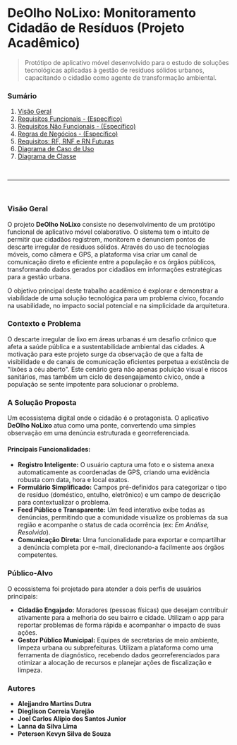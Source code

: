 # DeOlho NoLixo: Monitoramento Cidadão de Resíduos (Projeto Acadêmico)


> Protótipo de aplicativo móvel desenvolvido para o estudo de soluções tecnológicas aplicadas à gestão de resíduos sólidos urbanos, capacitando o cidadão como agente de transformação ambiental.

### **Sumário**

1. [Visão Geral](https://github.com/Alejjandromart/DeOlho-NoLixo/blob/main/Descri%C3%A7%C3%A3o%20Geral%20do%20Projeto/1%20-%20Descri%C3%A7%C3%A3o.md)
2. [Requisitos Funcionais - (Específico)](https://github.com/Alejjandromart/DeOlho-NoLixo/blob/main/Descri%C3%A7%C3%A3o%20Geral%20do%20Projeto/2%20-%20Requisitos%20Funcionais%20-%20(Espec%C3%ADfico).md)
3. [Requisitos Não Funcionais - (Específico)](https://github.com/Alejjandromart/DeOlho-NoLixo/blob/main/Descri%C3%A7%C3%A3o%20Geral%20do%20Projeto/3%20-%20Requisitos%20N%C3%A3o%20Funcionais%20-%20(Espec%C3%ADfico).md)
4. [Regras de Negócios - (Específico)](https://github.com/Alejjandromart/DeOlho-NoLixo/blob/main/Descri%C3%A7%C3%A3o%20Geral%20do%20Projeto/4%20-%20Regras%20de%20Neg%C3%B3cios%20-%20(Espec%C3%ADfico).md)
5. [Requisitos: RF, RNF e RN Futuras](https://github.com/Alejjandromart/DeOlho-NoLixo/blob/main/Descri%C3%A7%C3%A3o%20Geral%20do%20Projeto/5%20-%20RF,%20RNF,%20RN%20-%20Futuras.md)
6. [Diagrama de Caso de Uso](https://github.com/Alejjandromart/DeOlho-NoLixo/blob/main/Descri%C3%A7%C3%A3o%20Geral%20do%20Projeto/5%20-%20Diagrama%20de%20Caso%20de%20Uso.md)
7. [Diagrama de Classe](https://github.com/Alejjandromart/DeOlho-NoLixo/blob/main/Descri%C3%A7%C3%A3o%20Geral%20do%20Projeto/6%20-%20Diagrama%20de%20Classes.md)

<br>

---

<br>

### **Visão Geral**

O projeto **DeOlho NoLixo** consiste no desenvolvimento de um protótipo funcional de aplicativo móvel colaborativo. O sistema tem o intuito de permitir que cidadãos registrem, monitorem e denunciem pontos de descarte irregular de resíduos sólidos. Através do uso de tecnologias móveis, como câmera e GPS, a plataforma visa criar um canal de comunicação direto e eficiente entre a população e os órgãos públicos, transformando dados gerados por cidadãos em informações estratégicas para a gestão urbana.

O objetivo principal deste trabalho acadêmico é explorar e demonstrar a viabilidade de uma solução tecnológica para um problema cívico, focando na usabilidade, no impacto social potencial e na simplicidade da arquitetura.

### **Contexto e Problema**

O descarte irregular de lixo em áreas urbanas é um desafio crônico que afeta a saúde pública e a sustentabilidade ambiental das cidades. A motivação para este projeto surge da observação de que a falta de visibilidade e de canais de comunicação eficientes perpetua a existência de "lixões a céu aberto". Este cenário gera não apenas poluição visual e riscos sanitários, mas também um ciclo de desengajamento cívico, onde a população se sente impotente para solucionar o problema.

### **A Solução Proposta**

Um ecossistema digital onde o cidadão é o protagonista. O aplicativo **DeOlho NoLixo** atua como uma ponte, convertendo uma simples observação em uma denúncia estruturada e georreferenciada.

#### **Principais Funcionalidades:**

- **Registro Inteligente:** O usuário captura uma foto e o sistema anexa automaticamente as coordenadas de GPS, criando uma evidência robusta com data, hora e local exatos.
- **Formulário Simplificado:** Campos pré-definidos para categorizar o tipo de resíduo (doméstico, entulho, eletrônico) e um campo de descrição para contextualizar o problema.
- **Feed Público e Transparente:** Um feed interativo exibe todas as denúncias, permitindo que a comunidade visualize os problemas da sua região e acompanhe o status de cada ocorrência (ex: _Em Análise, Resolvido_).
- **Comunicação Direta:** Uma funcionalidade para exportar e compartilhar a denúncia completa por e-mail, direcionando-a facilmente aos órgãos competentes.

### **Público-Alvo**

O ecossistema foi projetado para atender a dois perfis de usuários principais:

- **Cidadão Engajado:** Moradores (pessoas físicas) que desejam contribuir ativamente para a melhoria do seu bairro e cidade. Utilizam o app para reportar problemas de forma rápida e acompanhar o impacto de suas ações.
- **Gestor Público Municipal:** Equipes de secretarias de meio ambiente, limpeza urbana ou subprefeituras. Utilizam a plataforma como uma ferramenta de diagnóstico, recebendo dados georreferenciados para otimizar a alocação de recursos e planejar ações de fiscalização e limpeza.

### **Autores**

- **Alejjandro Martins Dutra**
- **Dieglison Correia Varejão**
- **Joel Carlos Alípio dos Santos Junior**
- **Lanna da Silva Lima**
- **Peterson Kevyn Silva de Souza**



